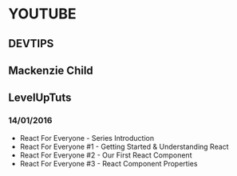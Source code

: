 # YOUTUBE
## DEVTIPS

## Mackenzie Child

## LevelUpTuts
### 14/01/2016
- React For Everyone - Series Introduction
- React For Everyone #1 - Getting Started & Understanding React
- React For Everyone #2 - Our First React Component
- React For Everyone #3 - React Component Properties